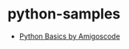 # python-samples

- [Python Basics by Amigoscode](https://www.youtube.com/watch?v=-FXLwjugI_Q&list=PLwvrYc43l1MzSBvslCMVZGtLLaZTq3VTG&pp=iAQB)